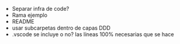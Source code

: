 - Separar infra de code?
- Rama ejemplo
- README
- usar subcarpetas dentro de capas DDD
- .vscode se incluye o no? las líneas 100% necesarias que se hace
